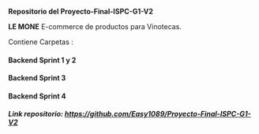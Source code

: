 **Repositorio del Proyecto-Final-ISPC-G1-V2**

**LE MONE** E-commerce de productos para Vinotecas.


Contiene Carpetas :

#### Backend Sprint 1 y 2 

#### Backend Sprint 3

#### Backend Sprint 4



#####  Link repositorio: https://github.com/Easy1089/Proyecto-Final-ISPC-G1-V2
